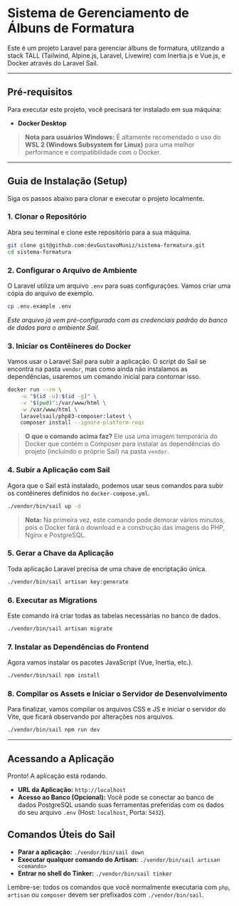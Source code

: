 # Sistema de Gerenciamento de Álbuns de Formatura

Este é um projeto Laravel para gerenciar álbuns de formatura, utilizando a stack TALL (Tailwind, Alpine.js, Laravel, Livewire) com Inertia.js e Vue.js, e Docker através do Laravel Sail.

---

## Pré-requisitos

Para executar este projeto, você precisará ter instalado em sua máquina:

* **Docker Desktop**

> **Nota para usuários Windows:** É altamente recomendado o uso do **WSL 2 (Windows Subsystem for Linux)** para uma melhor performance e compatibilidade com o Docker.

---

## Guia de Instalação (Setup)

Siga os passos abaixo para clonar e executar o projeto localmente.

### 1. Clonar o Repositório

Abra seu terminal e clone este repositório para a sua máquina.

```bash
git clone git@github.com:devGustavoMuniz/sistema-formatura.git
cd sistema-formatura
```

### 2. Configurar o Arquivo de Ambiente

O Laravel utiliza um arquivo `.env` para suas configurações. Vamos criar uma cópia do arquivo de exemplo.

```bash
cp .env.example .env
```

*Este arquivo já vem pré-configurado com as credenciais padrão do banco de dados para o ambiente Sail.*

### 3. Iniciar os Contêineres do Docker

Vamos usar o Laravel Sail para subir a aplicação. O script do Sail se encontra na pasta `vendor`, mas como ainda não instalamos as dependências, usaremos um comando inicial para contornar isso.

```bash
docker run --rm \
    -u "$(id -u):$(id -g)" \
    -v "$(pwd)":/var/www/html \
    -w /var/www/html \
    laravelsail/php83-composer:latest \
    composer install --ignore-platform-reqs
```

> **O que o comando acima faz?** Ele usa uma imagem temporária do Docker que contém o Composer para instalar as dependências do projeto (incluindo o próprio Sail) na pasta `vendor`.

### 4. Subir a Aplicação com Sail

Agora que o Sail está instalado, podemos usar seus comandos para subir os contêineres definidos no `docker-compose.yml`.

```bash
./vendor/bin/sail up -d
```

> **Nota:** Na primeira vez, este comando pode demorar vários minutos, pois o Docker fará o download e a construção das imagens do PHP, Nginx e PostgreSQL.

### 5. Gerar a Chave da Aplicação

Toda aplicação Laravel precisa de uma chave de encriptação única.

```bash
./vendor/bin/sail artisan key:generate
```

### 6. Executar as Migrations

Este comando irá criar todas as tabelas necessárias no banco de dados.

```bash
./vendor/bin/sail artisan migrate
```

### 7. Instalar as Dependências do Frontend

Agora vamos instalar os pacotes JavaScript (Vue, Inertia, etc.).

```bash
./vendor/bin/sail npm install
```

### 8. Compilar os Assets e Iniciar o Servidor de Desenvolvimento

Para finalizar, vamos compilar os arquivos CSS e JS e iniciar o servidor do Vite, que ficará observando por alterações nos arquivos.

```bash
./vendor/bin/sail npm run dev
```

---

## Acessando a Aplicação

Pronto! A aplicação está rodando.

* **URL da Aplicação:** `http://localhost`
* **Acesso ao Banco (Opcional):** Você pode se conectar ao banco de dados PostgreSQL usando suas ferramentas preferidas com os dados do seu arquivo `.env` (Host: `localhost`, Porta: `5432`).

## Comandos Úteis do Sail

* **Parar a aplicação:** `./vendor/bin/sail down`
* **Executar qualquer comando do Artisan:** `./vendor/bin/sail artisan <comando>`
* **Entrar no shell do Tinker:** `./vendor/bin/sail tinker`

Lembre-se: todos os comandos que você normalmente executaria com `php`, `artisan` ou `composer` devem ser prefixados com `./vendor/bin/sail`.
